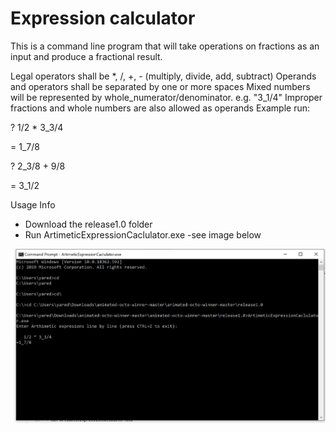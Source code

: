 # Expression calculator
This is a command line program that will take operations on fractions as an input and produce a fractional result.

Legal operators shall be *, /, +, - (multiply, divide, add, subtract)
Operands and operators shall be separated by one or more spaces
Mixed numbers will be represented by whole_numerator/denominator. e.g. "3_1/4"
Improper fractions and whole numbers are also allowed as operands 
Example run:

? 1/2 * 3_3/4

= 1_7/8

 

? 2_3/8 + 9/8

= 3_1/2

Usage Info
- Download the release1.0 folder 
- Run ArtimeticExpressionCaclulator.exe   -see image below

![Expression-calc](https://github.com/yaredhg/animated-octo-winner/blob/master/ExpressionCalculator.PNG)


